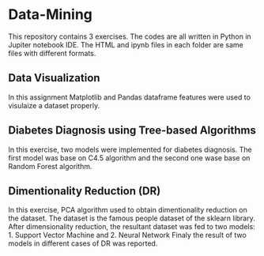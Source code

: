 # Data-Mining
 
This repository contains 3 exercises. The codes are all written in Python in Jupiter notebook IDE. The HTML and ipynb files in each folder are same files with different formats.

## Data Visualization
In this assignment Matplotlib and Pandas dataframe features were used to visulaize a dataset properly.

## Diabetes Diagnosis using Tree-based Algorithms
In this exercise, two models were implemented for diabetes diagnosis. The first model was base on C4.5 algorithm and the second one wase base on Random Forest algorithm.

## Dimentionality Reduction (DR)
In this exercise, PCA algorithm used to obtain dimentionality reduction on the dataset. The dataset is the famous people dataset of the sklearn library. After dimensionality reduction, the resultant dataset was fed to two models: 1. Support Vector Machine and 2. Neural Network
Finaly the result of two models in different cases of DR was reported.